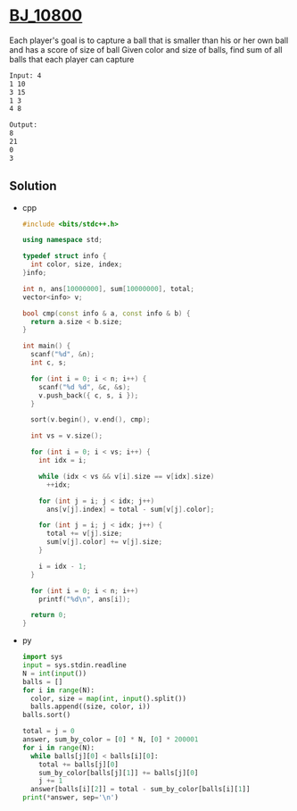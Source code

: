 # [BJ_10800](https://acmicpc.net/problem/10800)

Each player's goal is to capture a ball that is smaller than his or her own ball and has a score of size of ball
Given color and size of balls, find sum of all balls that each player can capture

```txt
Input: 4
1 10
3 15
1 3
4 8

Output:
8
21
0
3
```

## Solution

* cpp

  ```cpp
  #include <bits/stdc++.h>

  using namespace std;

  typedef struct info {
    int color, size, index;
  }info;

  int n, ans[10000000], sum[10000000], total;
  vector<info> v;

  bool cmp(const info & a, const info & b) {
    return a.size < b.size;
  }

  int main() {
    scanf("%d", &n);
    int c, s;

    for (int i = 0; i < n; i++) {
      scanf("%d %d", &c, &s);
      v.push_back({ c, s, i });
    }

    sort(v.begin(), v.end(), cmp);

    int vs = v.size();

    for (int i = 0; i < vs; i++) {
      int idx = i;

      while (idx < vs && v[i].size == v[idx].size)
        ++idx;

      for (int j = i; j < idx; j++)
        ans[v[j].index] = total - sum[v[j].color];

      for (int j = i; j < idx; j++) {
        total += v[j].size;
        sum[v[j].color] += v[j].size;
      }

      i = idx - 1;
    }

    for (int i = 0; i < n; i++)
      printf("%d\n", ans[i]);

    return 0;
  }
  ```

* py

  ```py
  import sys
  input = sys.stdin.readline
  N = int(input())
  balls = []
  for i in range(N):
    color, size = map(int, input().split())
    balls.append((size, color, i))
  balls.sort()

  total = j = 0
  answer, sum_by_color = [0] * N, [0] * 200001
  for i in range(N):
    while balls[j][0] < balls[i][0]:
      total += balls[j][0]
      sum_by_color[balls[j][1]] += balls[j][0]
      j += 1
    answer[balls[i][2]] = total - sum_by_color[balls[i][1]]
  print(*answer, sep='\n')
  ```
